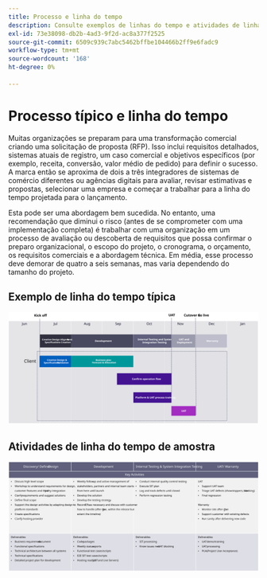 ```yaml
---
title: Processo e linha do tempo
description: Consulte exemplos de linhas do tempo e atividades de linha do tempo típicas da implementação do Adobe Commerce.
exl-id: 73e38098-db2b-4ad3-9f2d-ac8a377f2525
source-git-commit: 6509c939c7abc5462bffbe104466b2ff9e6fadc9
workflow-type: tm+mt
source-wordcount: '168'
ht-degree: 0%

---
```


# Processo típico e linha do tempo

Muitas organizações se preparam para uma transformação comercial criando uma solicitação de proposta (RFP). Isso inclui requisitos detalhados, sistemas atuais de registro, um caso comercial e objetivos específicos (por exemplo, receita, conversão, valor médio de pedido) para definir o sucesso. A marca então se aproxima de dois a três integradores de sistemas de comércio diferentes ou agências digitais para avaliar, revisar estimativas e propostas, selecionar uma empresa e começar a trabalhar para a linha do tempo projetada para o lançamento.

Esta pode ser uma abordagem bem sucedida. No entanto, uma recomendação que diminui o risco (antes de se comprometer com uma implementação completa) é trabalhar com uma organização em um processo de avaliação ou descoberta de requisitos que possa confirmar o preparo organizacional, o escopo do projeto, o cronograma, o orçamento, os requisitos comerciais e a abordagem técnica. Em média, esse processo deve demorar de quatro a seis semanas, mas varia dependendo do tamanho do projeto.

## Exemplo de linha do tempo típica

![Exemplo de linha do tempo de implementação do comércio típico](../../assets/playbooks/timeline-example.svg)

## Atividades de linha do tempo de amostra

![Atividades de linha do tempo de implementação de comércio de amostra](../../assets/playbooks/timeline-activities-example.svg)
